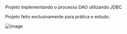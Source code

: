 Projeto implementando o processo DAO utilizando JDBC

Projeto feito exclusivamente para prática e estudo.

![image](https://github.com/user-attachments/assets/0654bdf4-1402-4513-b742-4634e396992e)
